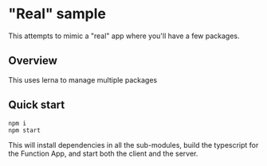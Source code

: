 # "Real" sample

This attempts to mimic a "real" app where you'll have a few packages.

## Overview

This uses lerna to manage multiple packages

## Quick start

```shell
npm i
npm start
```

This will install dependencies in all the sub-modules, build the typescript for the Function App, and start both the client and the server.